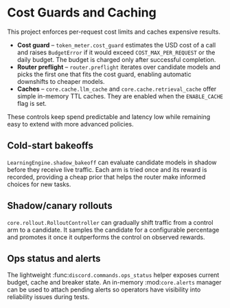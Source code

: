 # Cost Guards and Caching

This project enforces per-request cost limits and caches expensive results.

* **Cost guard** – `token_meter.cost_guard` estimates the USD cost of a call and
  raises `BudgetError` if it would exceed `COST_MAX_PER_REQUEST` or the daily
  budget. The budget is charged only after successful completion.
* **Router preflight** – `router.preflight` iterates over candidate models and
  picks the first one that fits the cost guard, enabling automatic downshifts to
  cheaper models.
* **Caches** – `core.cache.llm_cache` and `core.cache.retrieval_cache` offer
  simple in-memory TTL caches. They are enabled when the `ENABLE_CACHE` flag is
  set.

These controls keep spend predictable and latency low while remaining easy to
extend with more advanced policies.

## Cold-start bakeoffs

``LearningEngine.shadow_bakeoff`` can evaluate candidate models in shadow
before they receive live traffic.  Each arm is tried once and its reward is
recorded, providing a cheap prior that helps the router make informed choices
for new tasks.

## Shadow/canary rollouts

``core.rollout.RolloutController`` can gradually shift traffic from a control
arm to a candidate. It samples the candidate for a configurable percentage and
promotes it once it outperforms the control on observed rewards.

## Ops status and alerts

The lightweight :func:`discord.commands.ops_status` helper exposes current
budget, cache and breaker state.  An in-memory :mod:`core.alerts` manager can be
used to attach pending alerts so operators have visibility into reliability
issues during tests.
